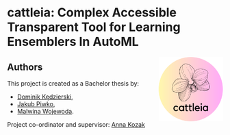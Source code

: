 # cattleia: Complex Accessible Transparent Tool for Learning Ensemblers In AutoML

<img src="misc/logo.png" align="right" width="150"/>

## Authors
This project is created as a Bachelor thesis by:
- [Dominik Kędzierski](https://github.com/D3TR0),
- [Jakub Piwko](https://github.com/jakub-piw), 
- [Malwina Wojewoda](https://github.com/malwina0).
 
Project co-ordinator and supervisor: [Anna Kozak](https://github.com/kozaka93)
